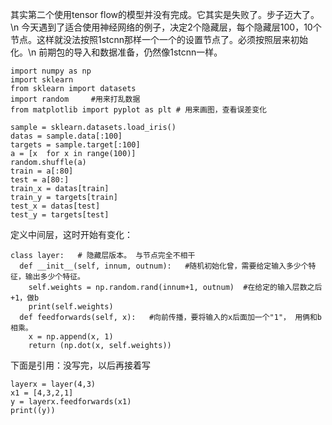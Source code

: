 其实第二个使用tensor flow的模型并没有完成。它其实是失败了。步子迈大了。\n
今天遇到了适合使用神经网络的例子，决定2个隐藏层，每个隐藏层100，10个节点。这样就没法按照1stcnn那样一个一个的设置节点了。必须按照层来初始化。\n
前期包的导入和数据准备，仍然像1stcnn一样。
```
import numpy as np
import sklearn
from sklearn import datasets
import random     #用来打乱数据
from matplotlib import pyplot as plt # 用来画图，查看误差变化

sample = sklearn.datasets.load_iris()
datas = sample.data[:100] 
targets = sample.target[:100] 
a = [x  for x in range(100)]
random.shuffle(a)
train = a[:80]
test = a[80:]
train_x = datas[train]
train_y = targets[train]
test_x = datas[test]
test_y = targets[test]
```
定义中间层，这时开始有变化：
```
class layer:   # 隐藏层版本。 与节点完全不相干
  def __init__(self, innum, outnum):   #随机初始化曾，需要给定输入多少个特征，输出多少个特征。
    self.weights = np.random.rand(innum+1, outnum)  #在给定的输入层数之后+1，做b
    print(self.weights)
  def feedforwards(self, x):   #向前传播，要将输入的x后面加一个"1"， 用俩和b相乘。
    x = np.append(x, 1)
    return (np.dot(x, self.weights))
```
下面是引用：没写完，以后再接着写
```
layerx = layer(4,3)
x1 = [4,3,2,1]
y = layerx.feedforwards(x1)
print((y))
```
